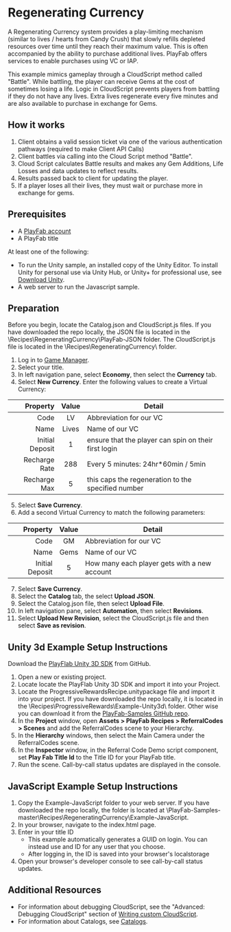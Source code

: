 # Regenerating Currency

A Regenerating Currency system provides a play-limiting mechanism (similar to lives / hearts from Candy Crush) that slowly refills depleted resources over time until they reach their maximum value. This is often accompanied by the ability to purchase additional lives.  PlayFab offers services to enable purchases using VC or IAP.

This example mimics gameplay through a CloudScript method called "Battle". While battling, the player can receive Gems at the cost of sometimes losing a life. Logic in CloudScript prevents players from battling if they do not have any lives. Extra lives regenerate every five minutes and are also available to purchase in exchange for Gems.

## How it works

1. Client obtains a valid session ticket via one of the various authentication pathways (required to make Client API Calls)
2. Client battles via calling into the Cloud Script method "Battle".
3. Cloud Script calculates Battle results and makes any Gem Additions, Life Losses and data updates to reflect results.
4. Results passed back to client for updating the player.
5. If a player loses all their lives, they must wait or purchase more in exchange for gems.

## Prerequisites

* A [PlayFab account](https://developer.playfab.com/en-US/sign-up)
* A PlayFab title

At least one of the following:

* To run the Unity sample, an installed copy of the Unity Editor. To install Unity for personal use via Unity Hub, or Unity+ for professional use, see [Download Unity](https://unity3d.com/get-unity/download).
* A web server to run the Javascript sample.

## Preparation

Before you begin, locate the Catalog.json and CloudScript.js files. If you have downloaded the repo locally, the JSON file is located in the \Recipes\RegeneratingCurrency\PlayFab-JSON folder. The CloudScript.js file is located in the \Recipes\RegeneratingCurrency\ folder.

1. Log in to [Game Manager](https://developer.playfab.com/).
2. Select your title.
3. In left navigation pane, select **Economy**, then select the **Currency** tab.
4. Select **New Currency**. Enter the following values to create a Virtual Currency:

  | Property | Value | Detail |
  | ---: | :---: | --- |
  | Code | LV | Abbreviation for our VC |
  | Name | Lives | Name of our VC |
  | Initial Deposit | 1 | ensure that the player can spin on their first login |
  | Recharge Rate | 288 |  Every 5 minutes: 24hr*60min / 5min |
  | Recharge Max | 5 | this caps the regeneration to the specified number |

5. Select **Save Currency**.
6. Add a second Virtual Currency to match the following parameters:

  | Property | Value | Detail |
  | ---: | :---: | --- |
  | Code | GM | Abbreviation for our VC |
  | Name | Gems | Name of our VC |
  | Initial Deposit | 5 | How many each player gets with a new account |

7. Select **Save Currency**.
8. Select the **Catalog** tab, the select **Upload JSON**.
9. Select the Catalog.json file, then select **Upload File**.
10. In left navigation pane, select **Automation**, then select **Revisions**.
11. Select **Upload New Revision**, select the CloudScript.js file and then select **Save as revision**.

## Unity 3d Example Setup Instructions

Download the [PlayFlab Unity 3D SDK](https://aka.ms/playfabunitysdkdownload) from GitHub.

1. Open a new or existing project.
2. Locate locate the PlayFlab Unity 3D SDK and import it into your Project.
3. Locate the ProgressiveRewardsRecipe.unitypackage file and import it into your project. If you have downloaded the repo locally, it is located in the \Recipes\ProgressiveRewards\Example-Unity3d\ folder. Other wise you can download it from the [PlayFab-Samples GitHub repo](https://github.com/PlayFab/PlayFab-Samples/raw/master/Recipes/RegeneratingCurrency/Example-Unity3d/ReferralCodesRecipe.unitypackage).
4. In the **Project** window, open **Assets &gt; PlayFab Recipes &gt; ReferralCodes &gt; Scenes** and add the ReferralCodes scene to your Hierarchy.
5. In the **Hierarchy** windows, then select the Main Camera under the ReferralCodes scene.
6. In the **Inspector** window, in the Referral Code Demo script component, set **Play Fab Title Id** to the Title ID for your PlayFab title.
7. Run the scene. Call-by-call status updates are displayed in the console.

## JavaScript Example Setup Instructions

1. Copy the Example-JavaScript folder to your web server. If you have downloaded the repo locally, the folder is located at \PlayFab-Samples-master\Recipes\RegeneratingCurrency\Example-JavaScript.
2. In your browser, navigate to the index.html page.
3. Enter in your title ID
    * This example automatically generates a GUID on login. You can instead use and ID for any user that you choose.
    * After logging in, the ID is saved into your browser's localstorage
4. Open your browser's developer console to see call-by-call status updates.

## Additional Resources

* For information about debugging CloudScript, see the "Advanced: Debugging CloudScript" section of [Writing custom CloudScript](https://docs.microsoft.com/en-us/gaming/playfab/features/automation/cloudscript/writing-custom-cloudscript#advanced-debugging-cloudscript).
* For information about Catalogs, see [Catalogs](https://docs.microsoft.com/en-us/gaming/playfab/features/commerce/items/catalogs).
